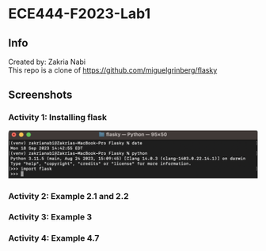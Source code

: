 # ECE444-F2023-Lab1
## Info
Created by: Zakria Nabi  
This repo is a clone of <https://github.com/miguelgrinberg/flasky>

## Screenshots
### Activity 1: Installing flask
![Alt text](<Screenshots/Install flask.png>)

### Activity 2: Example 2.1 and 2.2


### Activity 3: Example 3


### Activity 4: Example 4.7